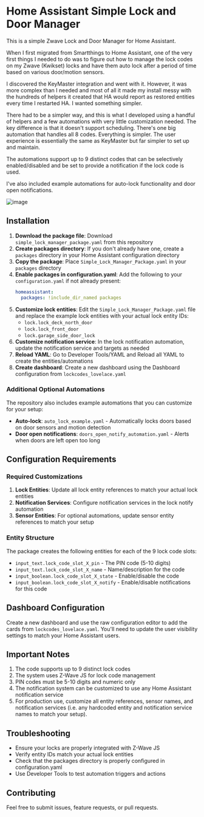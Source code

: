 # Home Assistant Simple Lock and Door Manager

This is a simple Zwave Lock and Door Manager for Home Assistant.

When I first migrated from Smartthings to Home Assistant, one of the very first things I needed to do was to figure out how to manage the lock codes on my Zwave (Kwikset) locks and have them auto lock after a period of time based on various door/motion sensors.

I discovered the KeyMaster integration and went with it. However, it was more complex than I needed and most of all it made my install messy with the hundreds of helpers it created that HA would report as restored entities every time I restarted HA. I wanted something simpler.

There had to be a simpler way, and this is what I developed using a handful of helpers and a few automations with very little customization needed. The key difference is that it doesn't support scheduling. There's one big automation that handles all 8 codes. Everything is simpler. The user experience is essentially the same as KeyMaster but far simpler to set up and maintain.

The automations support up to 9 distinct codes that can be selectively enabled/disabled and be set to provide a notification if the lock code is used.

I've also included example automations for auto-lock functionality and door open notifications.

![image](https://user-images.githubusercontent.com/25288127/208971061-797fa4b9-3915-4080-887a-2de3f22d9b04.png)

## Installation

1. **Download the package file**: Download `simple_lock_manager_package.yaml` from this repository
2. **Create packages directory**: If you don't already have one, create a `packages` directory in your Home Assistant configuration directory
3. **Copy the package**: Place `Simple_Lock_Manager_Package.yaml` in your `packages` directory
4. **Enable packages in configuration.yaml**: Add the following to your `configuration.yaml` if not already present:
   ```yaml
   homeassistant:
     packages: !include_dir_named packages
   ```
5. **Customize lock entities**: Edit the `Simple_Lock_Manager_Package.yaml` file and replace the example lock entities with your actual lock entity IDs:
   - `lock.lock_deck_north_door`
   - `lock.lock_front_door` 
   - `lock.garage_side_door_lock`
6. **Customize notification service**: In the lock notification automation, update the notification service and targets as needed
7. **Reload YAML**: Go to Developer Tools/YAML and Reload all YAML to create the entities/automations
8. **Create dashboard**: Create a new dashboard using the Dashboard configuration from `lockcodes_lovelace.yaml`

### Additional Optional Automations

The repository also includes example automations that you can customize for your setup:

- **Auto-lock**: `auto_lock_example.yaml` - Automatically locks doors based on door sensors and motion detection
- **Door open notifications**: `doors_open_notify_automation.yaml` - Alerts when doors are left open too long

## Configuration Requirements

### Required Customizations

1. **Lock Entities**: Update all lock entity references to match your actual lock entities
2. **Notification Services**: Configure notification services in the lock notify automation
3. **Sensor Entities**: For optional automations, update sensor entity references to match your setup

### Entity Structure

The package creates the following entities for each of the 9 lock code slots:

- `input_text.lock_code_slot_X_pin` - The PIN code (5-10 digits)
- `input_text.lock_code_slot_X_name` - Name/description for the code
- `input_boolean.lock_code_slot_X_state` - Enable/disable the code
- `input_boolean.lock_code_slot_X_notify` - Enable/disable notifications for this code

## Dashboard Configuration

Create a new dashboard and use the raw configuration editor to add the cards from `lockcodes_lovelace.yaml`. You'll need to update the user visibility settings to match your Home Assistant users.

## Important Notes

1. The code supports up to 9 distinct lock codes
2. The system uses Z-Wave JS for lock code management  
3. PIN codes must be 5-10 digits and numeric only
4. The notification system can be customized to use any Home Assistant notification service
5. For production use, customize all entity references, sensor names, and notification services (i.e. any hardcoded entity and notification service names to match your setup).

## Troubleshooting

- Ensure your locks are properly integrated with Z-Wave JS
- Verify entity IDs match your actual lock entities
- Check that the packages directory is properly configured in configuration.yaml
- Use Developer Tools to test automation triggers and actions

## Contributing

Feel free to submit issues, feature requests, or pull requests.
